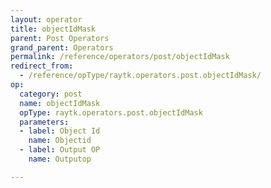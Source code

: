 ```yaml
---
layout: operator
title: objectIdMask
parent: Post Operators
grand_parent: Operators
permalink: /reference/operators/post/objectIdMask
redirect_from:
  - /reference/opType/raytk.operators.post.objectIdMask/
op:
  category: post
  name: objectIdMask
  opType: raytk.operators.post.objectIdMask
  parameters:
  - label: Object Id
    name: Objectid
  - label: Output OP
    name: Outputop

---
```

